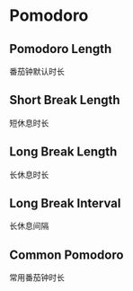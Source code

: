 # Pomodoro

## Pomodoro Length
番茄钟默认时长

## Short Break Length
短休息时长

## Long Break Length
长休息时长

## Long Break Interval
长休息间隔

## Common Pomodoro
常用番茄钟时长